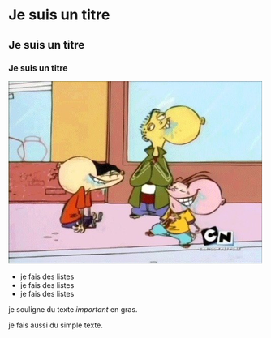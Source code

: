 # Je suis un titre 
## Je suis un titre 
### Je suis un titre 

![screen_Nmap](../images/PeachCreek.jpg)

- je fais des listes
- je fais des listes
- je fais des listes

je souligne du texte *important* en gras.

je fais aussi du simple texte.
